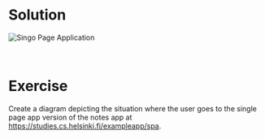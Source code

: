 # Solution

![Singo Page Application](https://www.websequencediagrams.com/cgi-bin/cdraw?lz=dGl0bGUgU1BBIApwYXJ0aWNpcGFudCBicm93c2VyCgpub3RlIGxlZnQgb2YADQl1c2VyIGFjY2VzIHRvIHNpbmdsZSBwYWdlIGFwcGxpY2F0aW9uCmZvciBmaXJzdCB0aW1lCmVuZCAASQUgCgBXByAtPiBzZXJ2ZXIgOiBIVFRQIEdFVCBodHRwczovL3N0dWRpZXMuY3MuaGVsc2lua2kuZmkvZXhhbXBsZWFwcC88LW1haW4uanMKAD8HLS0-AIEyCABNBU1MIDxoZWFkPjxib2R5PgCBRwZvdmVyAIFXCXRoZSAAgUkFcmVjaWV2ZXMgdGhlIGh0bWwAgSYKAIEaFQB8LgCBIwVjcwCBExZDU1MgZmlsZXMAggMVAIFlKmRhdGEuanNvbgCBeRZEQVRBIG9uIGpzb24gZm9ybWF0AIF-EwCDEwhleGVjdXQAggkHSmF2YVNjcmlwdACCLAVjb2RlIGl0IGZldGNoZWQgYW5kIApkaXNwbGF5AII7BWRhdGEgaW50bwCCSQVET00gAIJDCwo&s=default)

<br/>

# Exercise

Create a diagram depicting the situation where the user goes to the single page app version of the notes app at https://studies.cs.helsinki.fi/exampleapp/spa.
